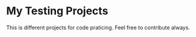 # My Testing Projects

This is different projects for code praticing. Feel free to contribute always.